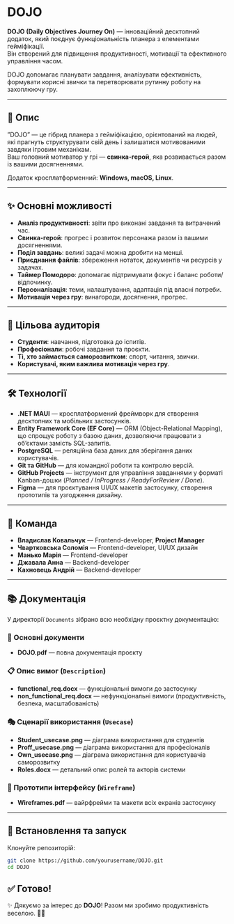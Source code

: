 # DOJO

**DOJO (Daily Objectives Journey On)** — інноваційний десктопний додаток, який поєднує функціональність планера з елементами гейміфікації.  
Він створений для підвищення продуктивності, мотивації та ефективного управління часом.  

DOJO допомагає планувати завдання, аналізувати ефективність, формувати корисні звички та перетворювати рутинну роботу на захоплюючу гру.

---

## 📖 Опис

”DOJO” — це гібрид планера з гейміфікацією, орієнтований на людей, які прагнуть структурувати свій день і залишатися мотивованими завдяки ігровим механікам.  
Ваш головний мотиватор у грі — **свинка-герой**, яка розвивається разом із вашими досягненнями.  

Додаток кросплатформенний: **Windows, macOS, Linux**.

---

## ✨ Основні можливості

- **Аналіз продуктивності**: звіти про виконані завдання та витрачений час.  
- **Свинка-герой**: прогрес і розвиток персонажа разом із вашими досягненнями.  
- **Поділ завдань**: великі задачі можна дробити на менші.  
- **Приєднання файлів**: збереження нотаток, документів чи ресурсів у задачах.  
- **Таймер Помодоро**: допомагає підтримувати фокус і баланс роботи/відпочинку.  
- **Персоналізація**: теми, налаштування, адаптація під власні потреби.  
- **Мотивація через гру**: винагороди, досягнення, прогрес.  

---

## 🎯 Цільова аудиторія

- **Студенти**: навчання, підготовка до іспитів.  
- **Професіонали**: робочі завдання та проєкти.  
- **Ті, хто займається саморозвитком**: спорт, читання, звички.  
- **Користувачі, яким важлива мотивація через гру**.  

---

## 🛠️ Технології

- **.NET MAUI** — кросплатформений фреймворк для створення десктопних та мобільних застосунків.  
- **Entity Framework Core (EF Core)** — ORM (Object-Relational Mapping), що спрощує роботу з базою даних, дозволяючи працювати з обʼєктами замість SQL-запитів.  
- **PostgreSQL** — реляційна база даних для зберігання даних користувачів.  
- **Git та GitHub** — для командної роботи та контролю версій.  
- **GitHub Projects** — інструмент для управління завданнями у форматі Kanban-дошки (*Planned / InProgress / ReadyForReview / Done*).  
- **Figma** — для проєктування UI/UX макетів застосунку, створення прототипів та узгодження дизайну.  

---

## 👥 Команда

- **Владислав Ковальчук** — Frontend-developer, **Project Manager**  
- **Чвартковська Соломія** — Frontend-developer, UI/UX дизайн  
- **Манько Марія** — Frontend-developer  
- **Джавала Анна** — Backend-developer  
- **Кахновець Андрій** — Backend-developer  

---

## 📚 Документація

У директорії `Documents` зібрано всю необхідну проєктну документацію:

### 📄 Основні документи
- **DOJO.pdf** — повна документація проєкту

### 📋 Опис вимог (`Description`)
- **functional_req.docx** — функціональні вимоги до застосунку
- **non_functional_req.docx** — нефункціональні вимоги (продуктивність, безпека, масштабованість)

### 🎭 Сценарії використання (`Usecase`)
- **Student_usecase.png** — діаграма використання для студентів
- **Proff_usecase.png** — діаграма використання для професіоналів
- **Own_usecase.png** — діаграма використання для користувачів саморозвитку
- **Roles.docx** — детальний опис ролей та акторів системи

### 🎨 Прототипи інтерфейсу (`Wireframe`)
- **Wireframes.pdf** — вайрфрейми та макети всіх екранів застосунку

---

## 🚀 Встановлення та запуск

Клонуйте репозиторій:
   ```bash
   git clone https://github.com/yourusername/DOJO.git
   cd DOJO
   ```

✅ Готово!
---

✨ Дякуємо за інтерес до **DOJO**! Разом ми зробимо продуктивність веселою. 🐷🌟
